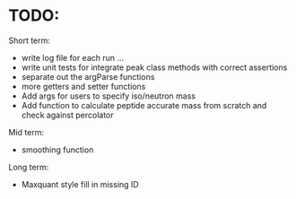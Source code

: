 # TODO:

Short term:
- write log file for each run ...
- write unit tests for integrate peak class methods with correct assertions
- separate out the argParse functions
- more getters and setter functions
- Add args for users to specify iso/neutron mass
- Add function to calculate peptide accurate mass from scratch and check against percolator

Mid term:
- smoothing function

Long term:
- Maxquant style fill in missing ID
